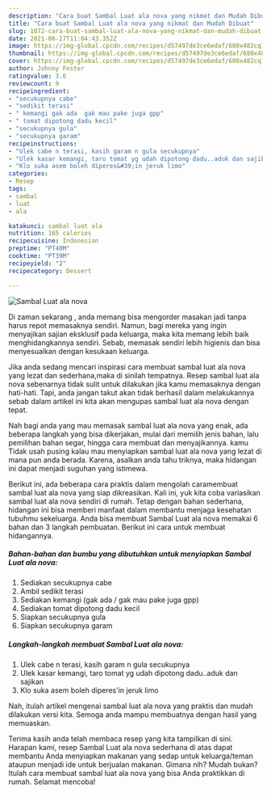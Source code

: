 ```yaml
---
description: "Cara buat Sambal Luat ala nova yang nikmat dan Mudah Dibuat"
title: "Cara buat Sambal Luat ala nova yang nikmat dan Mudah Dibuat"
slug: 1072-cara-buat-sambal-luat-ala-nova-yang-nikmat-dan-mudah-dibuat
date: 2021-06-27T11:04:43.352Z
image: https://img-global.cpcdn.com/recipes/d57497de3ce6edaf/680x482cq70/sambal-luat-ala-nova-foto-resep-utama.jpg
thumbnail: https://img-global.cpcdn.com/recipes/d57497de3ce6edaf/680x482cq70/sambal-luat-ala-nova-foto-resep-utama.jpg
cover: https://img-global.cpcdn.com/recipes/d57497de3ce6edaf/680x482cq70/sambal-luat-ala-nova-foto-resep-utama.jpg
author: Johnny Foster
ratingvalue: 3.6
reviewcount: 9
recipeingredient:
- "secukupnya cabe"
- "sedikit terasi"
- " kemangi gak ada  gak mau pake juga gpp"
- " tomat dipotong dadu kecil"
- "secukupnya gula"
- "secukupnya garam"
recipeinstructions:
- "Ulek cabe n terasi, kasih garam n gula secukupnya"
- "Ulek kasar kemangi, taro tomat yg udah dipotong dadu..aduk dan sajikan"
- "Klo suka asem boleh diperes&#39;in jeruk limo"
categories:
- Resep
tags:
- sambal
- luat
- ala

katakunci: sambal luat ala 
nutrition: 165 calories
recipecuisine: Indonesian
preptime: "PT40M"
cooktime: "PT39M"
recipeyield: "2"
recipecategory: Dessert

---
```



![Sambal Luat ala nova](https://img-global.cpcdn.com/recipes/d57497de3ce6edaf/680x482cq70/sambal-luat-ala-nova-foto-resep-utama.jpg)

Di zaman  sekarang , anda memang bisa mengorder masakan jadi tanpa harus repot memasaknya sendiri. Namun, bagi mereka yang ingin menyajikan sajian eksklusif pada keluarga, maka kita memang lebih baik menghidangkannya sendiri. Sebab, memasak sendiri lebih higienis dan bisa menyesuaikan dengan kesukaan keluarga.

Jika anda sedang mencari inspirasi cara membuat sambal luat ala nova yang lezat dan sederhana,maka di sinilah tempatnya. Resep sambal luat ala nova  sebenarnya tidak sulit untuk dilakukan jika kamu memasaknya dengan hati-hati. Tapi, anda jangan takut akan tidak berhasil dalam melakukannya 
sebab dalam artikel ini kita akan mengupas sambal luat ala nova dengan tepat.  



Nah bagi anda yang mau memasak sambal luat ala nova yang enak, ada beberapa langkah yang bisa dikerjakan, mulai dari memilih jenis bahan, lalu pemilihan bahan segar, hingga cara membuat dan menyajikannya. kamu Tidak usah pusing kalau mau menyiapkan sambal luat ala nova yang lezat di mana pun anda berada. Karena, asalkan anda  tahu triknya, maka hidangan ini dapat menjadi suguhan yang istimewa.

Berikut ini, ada beberapa cara praktis  dalam mengolah caramembuat sambal luat ala nova yang siap dikreasikan. Kali ini, yuk kita coba variasikan sambal luat ala nova sendiri di rumah. Tetap dengan bahan sederhana, hidangan ini bisa memberi manfaat dalam membantu menjaga kesehatan tubuhmu sekeluarga. Anda bisa membuat Sambal Luat ala nova memakai 6 bahan dan 3 langkah pembuatan. Berikut ini cara untuk membuat hidangannya.

<!--inarticleads1-->

##### Bahan-bahan dan bumbu yang dibutuhkan untuk menyiapkan Sambal Luat ala nova:

1. Sediakan secukupnya cabe
1. Ambil sedikit terasi
1. Sediakan  kemangi (gak ada / gak mau pake juga gpp)
1. Sediakan  tomat dipotong dadu kecil
1. Siapkan secukupnya gula
1. Siapkan secukupnya garam




<!--inarticleads2-->

##### Langkah-langkah membuat Sambal Luat ala nova:

1. Ulek cabe n terasi, kasih garam n gula secukupnya
1. Ulek kasar kemangi, taro tomat yg udah dipotong dadu..aduk dan sajikan
1. Klo suka asem boleh diperes&#39;in jeruk limo




Nah, itulah artikel mengenai  sambal luat ala nova  yang praktis dan mudah dilakukan versi kita. Semoga anda mampu membuatnya dengan hasil yang memuaskan. 

Terima kasih anda telah membaca resep yang kita tampilkan di sini. Harapan kami, resep  Sambal Luat ala nova sederhana di atas dapat membantu Anda menyiapkan makanan yang sedap untuk keluarga/teman ataupun menjadi ide untuk berjualan makanan. Gimana nih? Mudah bukan? Itulah cara membuat sambal luat ala nova yang bisa Anda praktikkan di rumah. Selamat mencoba!


